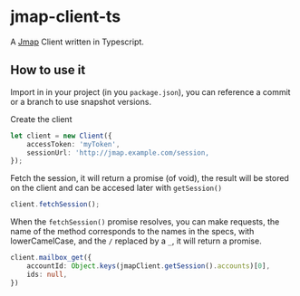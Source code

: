 # jmap-client-ts

A [Jmap](https://jmap.io/spec.html) Client written in Typescript.

## How to use it

Import in in your project (in you `package.json`), you can reference a commit or a branch to use snapshot versions.

Create the client
```typescript
let client = new Client({
    accessToken: 'myToken',
    sessionUrl: 'http://jmap.example.com/session,
});
```

Fetch the session, it will return a promise (of void), the result will be stored on the client and can be accesed later with `getSession()`
```typescript
client.fetchSession();
```

When the `fetchSession()` promise resolves, you can make requests, the name of the method corresponds to the names in the specs, with lowerCamelCase, and the `/` replaced by a `_`, it will return a promise.
```typescript
client.mailbox_get({
    accountId: Object.keys(jmapClient.getSession().accounts)[0],
    ids: null,
})
```